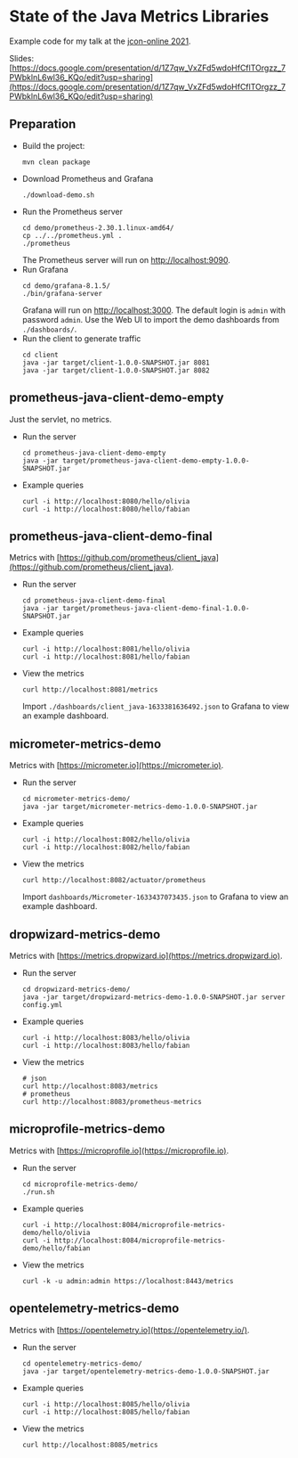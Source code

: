 # State of the Java Metrics Libraries

Example code for my talk at the [jcon-online 2021](https://jcon.one).

Slides: [https://docs.google.com/presentation/d/1Z7qw_VxZFd5wdoHfCflTOrgzz_7PWbklnL6wl36_KQo/edit?usp=sharing](https://docs.google.com/presentation/d/1Z7qw_VxZFd5wdoHfCflTOrgzz_7PWbklnL6wl36_KQo/edit?usp=sharing)

## Preparation

* Build the project:
  ```
  mvn clean package
  ```
* Download Prometheus and Grafana
  ```
  ./download-demo.sh
  ```
* Run the Prometheus server
  ```
  cd demo/prometheus-2.30.1.linux-amd64/
  cp ../../prometheus.yml .
  ./prometheus
  ```
  The Prometheus server will run on [http://localhost:9090](http://localhost:9090).
* Run Grafana
  ```
  cd demo/grafana-8.1.5/
  ./bin/grafana-server
  ```
  Grafana will run on [http://localhost:3000](http://localhost:3000). The default login is `admin` with password `admin`. Use the Web UI to import the demo dashboards from `./dashboards/`.
* Run the client to generate traffic
  ```
  cd client
  java -jar target/client-1.0.0-SNAPSHOT.jar 8081
  java -jar target/client-1.0.0-SNAPSHOT.jar 8082
  ```

## prometheus-java-client-demo-empty

Just the servlet, no metrics.

* Run the server
  ```
  cd prometheus-java-client-demo-empty
  java -jar target/prometheus-java-client-demo-empty-1.0.0-SNAPSHOT.jar
  ```
* Example queries
  ```
  curl -i http://localhost:8080/hello/olivia
  curl -i http://localhost:8080/hello/fabian
  ```
  
## prometheus-java-client-demo-final

Metrics with [https://github.com/prometheus/client_java](https://github.com/prometheus/client_java).

* Run the server
  ```
  cd prometheus-java-client-demo-final
  java -jar target/prometheus-java-client-demo-final-1.0.0-SNAPSHOT.jar
  ```
* Example queries
  ```
  curl -i http://localhost:8081/hello/olivia
  curl -i http://localhost:8081/hello/fabian
  ```
* View the metrics
  ```
  curl http://localhost:8081/metrics
  ```
  Import `./dashboards/client_java-1633381636492.json` to Grafana to view an example dashboard.
  
## micrometer-metrics-demo

Metrics with [https://micrometer.io](https://micrometer.io).

* Run the server
  ```
  cd micrometer-metrics-demo/
  java -jar target/micrometer-metrics-demo-1.0.0-SNAPSHOT.jar
  ```
* Example queries
  ```
  curl -i http://localhost:8082/hello/olivia
  curl -i http://localhost:8082/hello/fabian
  ```
* View the metrics
  ```
  curl http://localhost:8082/actuator/prometheus
  ```
  Import `dashboards/Micrometer-1633437073435.json` to Grafana to view an example dashboard.

## dropwizard-metrics-demo

Metrics with [https://metrics.dropwizard.io](https://metrics.dropwizard.io).

* Run the server
  ```
  cd dropwizard-metrics-demo/
  java -jar target/dropwizard-metrics-demo-1.0.0-SNAPSHOT.jar server config.yml
  ```
* Example queries
  ```
  curl -i http://localhost:8083/hello/olivia
  curl -i http://localhost:8083/hello/fabian
  ```
* View the metrics
  ```
  # json
  curl http://localhost:8083/metrics
  # prometheus
  curl http://localhost:8083/prometheus-metrics
  ```
  
## microprofile-metrics-demo

Metrics with [https://microprofile.io](https://microprofile.io).

* Run the server
  ```
  cd microprofile-metrics-demo/
  ./run.sh
  ```
* Example queries
  ```
  curl -i http://localhost:8084/microprofile-metrics-demo/hello/olivia
  curl -i http://localhost:8084/microprofile-metrics-demo/hello/fabian
  ```
* View the metrics
  ```
  curl -k -u admin:admin https://localhost:8443/metrics
  ```
  
## opentelemetry-metrics-demo

Metrics with [https://opentelemetry.io](https://opentelemetry.io/).

* Run the server
  ```
  cd opentelemetry-metrics-demo/
  java -jar target/opentelemetry-metrics-demo-1.0.0-SNAPSHOT.jar
  ```
* Example queries
  ```
  curl -i http://localhost:8085/hello/olivia
  curl -i http://localhost:8085/hello/fabian
  ```
* View the metrics
  ```
  curl http://localhost:8085/metrics
  ```
